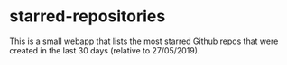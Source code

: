 # starred-repositories
This is a small webapp that lists the most starred Github repos that were created in the last 30 days (relative to 27/05/2019). 

